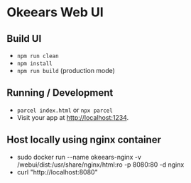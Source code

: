 # Okeears Web UI

## Build UI

* `npm run clean`
* `npm install`
* `npm run build` (production mode)

## Running / Development

* `parcel index.html` or `npx parcel`
* Visit your app at [http://localhost:1234](http://localhost:1234).

## Host locally using nginx container

* sudo docker run --name okeears-nginx -v <path to repo>/webui/dist:/usr/share/nginx/html:ro -p 8080:80 -d nginx
* curl "http://localhost:8080"
